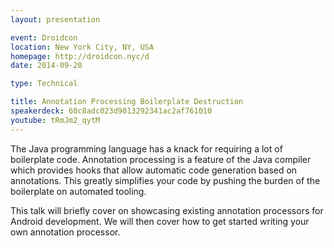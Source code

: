 ```yaml
---
layout: presentation

event: Droidcon
location: New York City, NY, USA
homepage: http://droidcon.nyc/d
date: 2014-09-20

type: Technical

title: Annotation Processing Boilerplate Destruction
speakerdeck: 60c8adc023d9013292341ac2af761010
youtube: tRmJm2_qytM
---
```


The Java programming language has a knack for requiring a lot of boilerplate code. Annotation processing is a feature of the Java compiler which provides hooks that allow automatic code generation based on annotations. This greatly simplifies your code by pushing the burden of the boilerplate on automated tooling.

This talk will briefly cover on showcasing existing annotation processors for Android development. We will then cover how to get started writing your own annotation processor.
